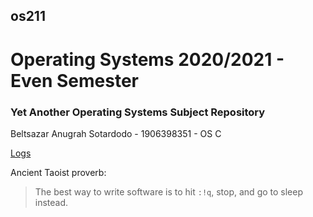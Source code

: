 ## os211
# Operating Systems 2020/2021 - Even Semester
### Yet Another Operating Systems Subject Repository

Beltsazar Anugrah Sotardodo - 1906398351 - OS C

[Logs](https://bltszr.github.io/os211/TXT/mylog.txt)

Ancient Taoist proverb:
> The best way to write software is to hit ```:!q```, stop, and go to sleep instead.